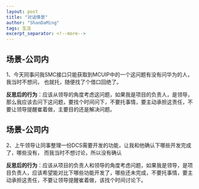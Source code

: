 ```yaml
---
layout: post
title: "对话情景"
author: "ShanDaMing"
tags: 生活
excerpt_separator: <!--more-->
---
```


## 场景-公司内
1、今天同事问我SMC接口只能获取到MCUIP中的一个这问题有没有问华为的人，我当时不想问，<!--more--> 也就托，随便找了个借口回绝了。

**反思后的行为**：应该从领导的角度考虑这问题，如果我是项目的负责人，是领导，那么我应该去问下这问题，要找个时间问下，不要托事情，要主动承担这责任，不要让领导提醒崔着做，主要目的还是解决问题。

## 场景-公司内
2、上午领导让同事整理一份DCS需要开发的功能，让我和他确认下哪些开发完成了，哪些没有，<!--more--> 而我当时不想讨论，所以没有确认

**反思后的行为**：应该从项目的负责人和领导的角度考虑问题，如果我是领导，是项目负责人，应该希望能对比下哪些功能开发了，哪些还未完成，不要托事情，要主动承担这责任，不要让领导提醒崔着做，该找个时间讨论下。
